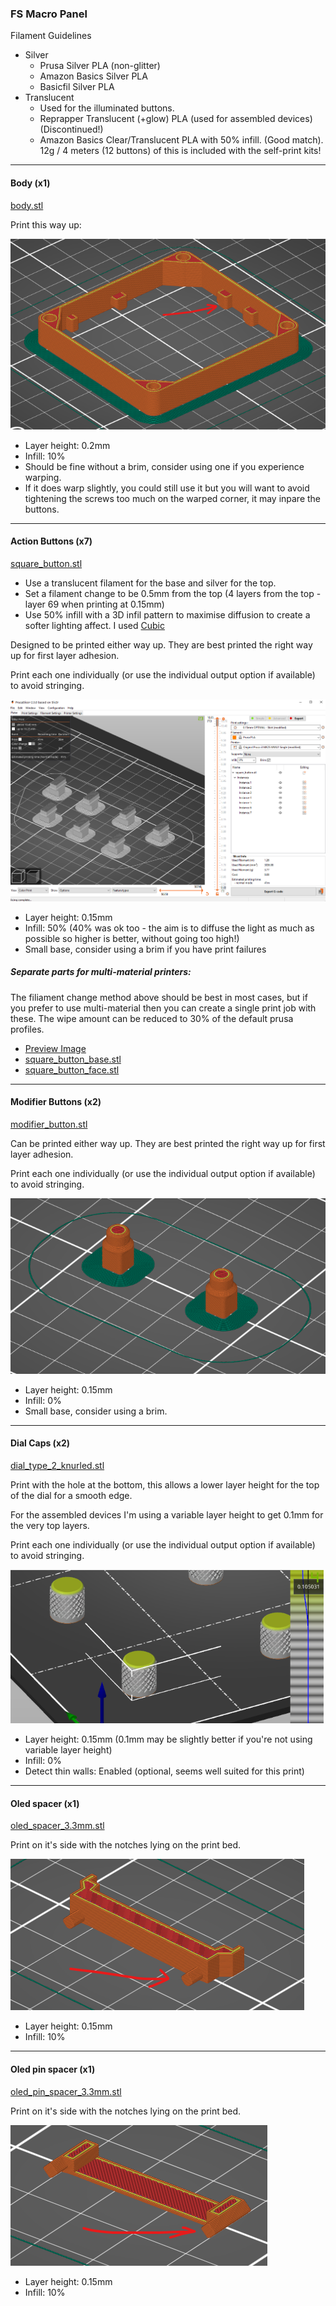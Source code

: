 ### FS Macro Panel

Filament Guidelines
* Silver
  * Prusa Silver PLA (non-glitter)
  * Amazon Basics Silver PLA
  * Basicfil Silver PLA
* Translucent
  * Used for the illuminated buttons.
  * Reprapper Translucent (+glow) PLA (used for assembled devices) (Discontinued!)
  * Amazon Basics Clear/Translucent PLA with 50% infill. (Good match). 12g / 4 meters (12 buttons) of this is included with the self-print kits!

---
#### Body (x1)

[body.stl](body.stl)

Print this way up:

![](img/body.png)

* Layer height: 0.2mm
* Infill: 10%
* Should be fine without a brim, consider using one if you experience warping.
* If it does warp slightly, you could still use it but you will want to avoid tightening the screws too much on the warped corner, it may inpare the buttons.

---
#### Action Buttons (x7)

[square_button.stl](square_button.stl)
* Use a translucent filament for the base and silver for the top.
* Set a filament change to be 0.5mm from the top (4 layers from the top - layer 69 when printing at 0.15mm)
* Use 50% infill with a 3D infil pattern to maximise diffusion to create a softer lighting affect. I used [Cubic](https://help.prusa3d.com/en/article/inifill-patterns_177130)  

Designed to be printed either way up. They are best printed the right way up for first layer adhesion.

Print each one individually (or use the individual output option if available) to avoid stringing.

![](img/square_buttons.png)

* Layer height: 0.15mm
* Infill: 50% (40% was ok too - the aim is to diffuse the light as much as possible so higher is better, without going too high!)
* Small base, consider using a brim if you have print failures


##### Separate parts for multi-material printers:
The filiament change method above should be best in most cases, but if you prefer to use multi-material then you can create a single print job with these. The wipe amount can be reduced to 30% of the default prusa profiles.
* [Preview Image](img/square_buttons_multi_material.png)
* [square_button_base.stl](square_button_base.stl)
* [square_button_face.stl](square_button_face.stl)


---
#### Modifier Buttons (x2)

[modifier_button.stl](modifier_button.stl)

Can be printed either way up. They are best printed the right way up for first layer adhesion.

Print each one individually (or use the individual output option if available) to avoid stringing.

![](img/modifier_buttons.png)

* Layer height: 0.15mm
* Infill: 0%
* Small base, consider using a brim.

---
#### Dial Caps (x2)

[dial_type_2_knurled.stl](dial_type_2_knurled.stl)

Print with the hole at the bottom, this allows a lower layer height for the top of the dial for a smooth edge.

For the assembled devices I'm using a variable layer height to get 0.1mm for the very top layers.

Print each one individually (or use the individual output option if available) to avoid stringing.

![](img/dial_caps.png)

* Layer height: 0.15mm (0.1mm may be slightly better if you're not using variable layer height)
* Infill: 0%
* Detect thin walls: Enabled (optional, seems well suited for this print)

---
#### Oled spacer (x1)

[oled_spacer_3.3mm.stl](oled_spacer_3.3mm.stl)

Print on it's side with the notches lying on the print bed.

![](img/oled_spacer.png)

* Layer height: 0.15mm
* Infill: 10%

---
#### Oled pin spacer (x1)

[oled_pin_spacer_3.3mm.stl](oled_pin_spacer_3.3mm.stl)

Print on it's side with the notches lying on the print bed.

![](img/oled_pin_spacer.png)

* Layer height: 0.15mm
* Infill: 10%
